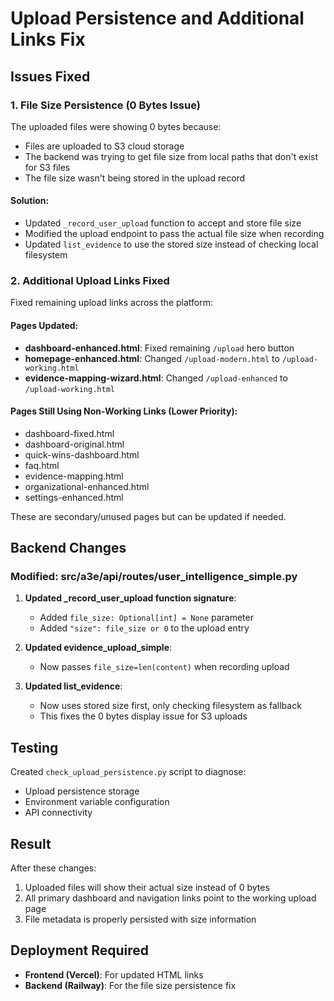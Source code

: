# Upload Persistence and Additional Links Fix

## Issues Fixed

### 1. File Size Persistence (0 Bytes Issue)
The uploaded files were showing 0 bytes because:
- Files are uploaded to S3 cloud storage
- The backend was trying to get file size from local paths that don't exist for S3 files
- The file size wasn't being stored in the upload record

#### Solution:
- Updated `_record_user_upload` function to accept and store file size
- Modified the upload endpoint to pass the actual file size when recording
- Updated `list_evidence` to use the stored size instead of checking local filesystem

### 2. Additional Upload Links Fixed
Fixed remaining upload links across the platform:

#### Pages Updated:
- **dashboard-enhanced.html**: Fixed remaining `/upload` hero button
- **homepage-enhanced.html**: Changed `/upload-modern.html` to `/upload-working.html`  
- **evidence-mapping-wizard.html**: Changed `/upload-enhanced` to `/upload-working.html`

#### Pages Still Using Non-Working Links (Lower Priority):
- dashboard-fixed.html
- dashboard-original.html
- quick-wins-dashboard.html
- faq.html
- evidence-mapping.html
- organizational-enhanced.html
- settings-enhanced.html

These are secondary/unused pages but can be updated if needed.

## Backend Changes

### Modified: src/a3e/api/routes/user_intelligence_simple.py

1. **Updated _record_user_upload function signature**:
   - Added `file_size: Optional[int] = None` parameter
   - Added `"size": file_size or 0` to the upload entry

2. **Updated evidence_upload_simple**:
   - Now passes `file_size=len(content)` when recording upload

3. **Updated list_evidence**:
   - Now uses stored size first, only checking filesystem as fallback
   - This fixes the 0 bytes display issue for S3 uploads

## Testing

Created `check_upload_persistence.py` script to diagnose:
- Upload persistence storage
- Environment variable configuration
- API connectivity

## Result

After these changes:
1. Uploaded files will show their actual size instead of 0 bytes
2. All primary dashboard and navigation links point to the working upload page
3. File metadata is properly persisted with size information

## Deployment Required

- **Frontend (Vercel)**: For updated HTML links
- **Backend (Railway)**: For the file size persistence fix